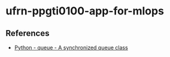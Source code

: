 # ufrn-ppgti0100-app-for-mlops

## References

- [Python - queue - A synchronized queue class][python-queue]

[python-queue]: https://docs.python.org/3.9/library/queue.html
